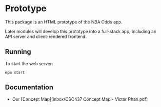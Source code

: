 # Prototype

This package is an HTML prototype of the NBA Odds app.

Later modules will develop this prototype into a full-stack app,
including an API server and client-rendered frontend.

## Running

To start the web server:

```shell
npm start
```

## Documentation

- Our [Concept Map](inbox/CSC437 Concept Map - Victor Phan.pdf)


